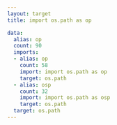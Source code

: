 ```yaml
---
layout: target
title: import os.path as op

data:
  alias: op
  count: 90
  imports:
  - alias: op
    count: 58
    import: import os.path as op
    target: os.path
  - alias: osp
    count: 32
    import: import os.path as osp
    target: os.path
  target: os.path
---
```

